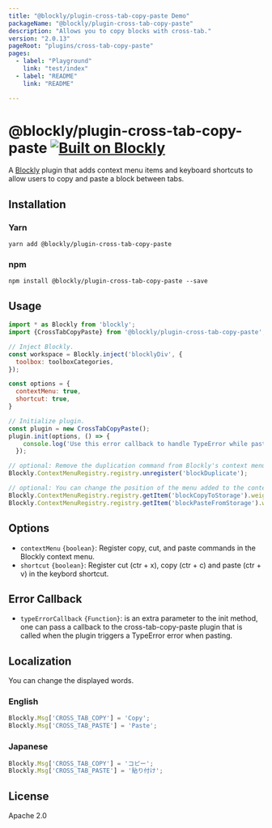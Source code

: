 ```yaml
---
title: "@blockly/plugin-cross-tab-copy-paste Demo"
packageName: "@blockly/plugin-cross-tab-copy-paste"
description: "Allows you to copy blocks with cross-tab."
version: "2.0.13"
pageRoot: "plugins/cross-tab-copy-paste"
pages:
  - label: "Playground"
    link: "test/index"
  - label: "README"
    link: "README"

---
```

# @blockly/plugin-cross-tab-copy-paste [![Built on Blockly](https://tinyurl.com/built-on-blockly)](https://github.com/google/blockly)

A [Blockly](https://www.npmjs.com/package/blockly) plugin that adds context menu items and keyboard shortcuts to allow users to copy and paste a block between tabs.

## Installation

### Yarn
```
yarn add @blockly/plugin-cross-tab-copy-paste
```

### npm
```
npm install @blockly/plugin-cross-tab-copy-paste --save
```

## Usage

```js
import * as Blockly from 'blockly';
import {CrossTabCopyPaste} from '@blockly/plugin-cross-tab-copy-paste';

// Inject Blockly.
const workspace = Blockly.inject('blocklyDiv', {
  toolbox: toolboxCategories,
});

const options = {
  contextMenu: true,
  shortcut: true,
}

// Initialize plugin.
const plugin = new CrossTabCopyPaste();
plugin.init(options, () => {
    console.log('Use this error callback to handle TypeError while pasting');
  });

// optional: Remove the duplication command from Blockly's context menu.
Blockly.ContextMenuRegistry.registry.unregister('blockDuplicate');

// optional: You can change the position of the menu added to the context menu.
Blockly.ContextMenuRegistry.registry.getItem('blockCopyToStorage').weight = 2;
Blockly.ContextMenuRegistry.registry.getItem('blockPasteFromStorage').weight = 3;
```

## Options
- `contextMenu` `{boolean}`: Register copy, cut, and paste commands in the Blockly context menu.
- `shortcut` `{boolean}`: Register cut (ctr + x), copy (ctr + c) and paste (ctr + v) in the keybord shortcut.

## Error Callback
- `typeErrorCallback` `{Function}`: is an extra parameter to the init method, one can pass a callback to the cross-tab-copy-paste plugin that is called when the plugin triggers a TypeError error when pasting.
## Localization
You can change the displayed words.
### English
```js
Blockly.Msg['CROSS_TAB_COPY'] = 'Copy';
Blockly.Msg['CROSS_TAB_PASTE'] = 'Paste';
```

### Japanese
```js
Blockly.Msg['CROSS_TAB_COPY'] = 'コピー';
Blockly.Msg['CROSS_TAB_PASTE'] = '貼り付け';
```

## License
Apache 2.0

